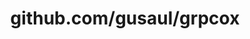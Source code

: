 ---
layout: post
title: github.com/gusaul/grpcox
categories: link
tags: [انگلیسی, گیت‌هاب, برنامه‌نویسی]
---